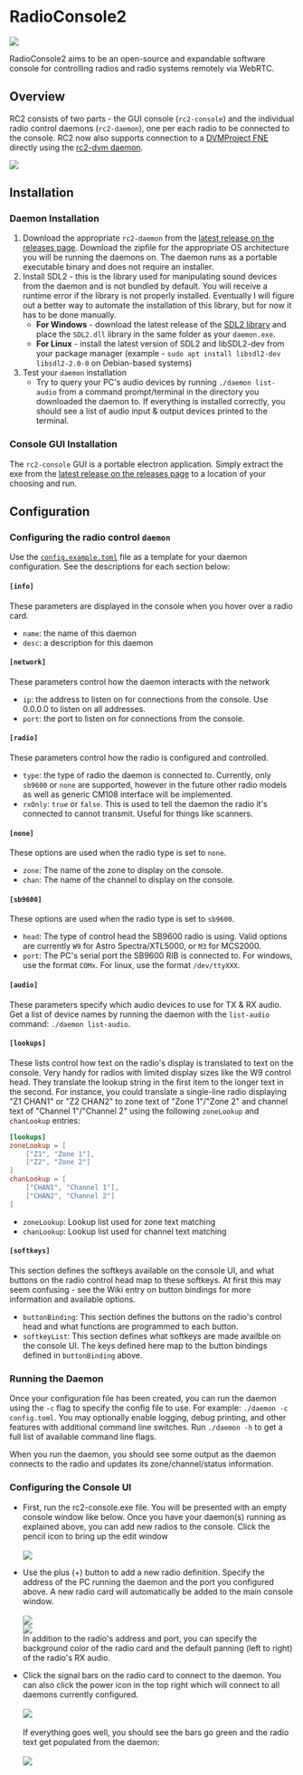 # RadioConsole2
![](docs/media/screenshot-1.1.1-beta.2.png)

RadioConsole2 aims to be an open-source and expandable software console for controlling radios and radio systems remotely via WebRTC.

## Overview
RC2 consists of two parts - the GUI console (`rc2-console`) and the individual radio control daemons (`rc2-daemon`), one per each radio to be connected to the console. RC2 now also supports connection to a [DVMProject FNE](https://github.com/DVMProject/dvmhost) directly using the [rc2-dvm daemon](https://github.com/W3AXL/rc2-dvm).

![](docs/media/screenshot-1.1.0-beta.1-lots.png)

## Installation
### Daemon Installation
1. Download the appropriate `rc2-daemon` from the [latest release on the releases page](https://github.com/W3AXL/RadioConsole2/releases). Download the zipfile for the appropriate OS architecture you will be running the daemons on. The daemon runs as a portable executable binary and does not require an installer.
2. Install SDL2 - this is the library used for manipulating sound devices from the daemon and is not bundled by default. You will receive a runtime error if the library is not properly installed. Eventually I will figure out a better way to automate the installation of this library, but for now it has to be done manually.
   - **For Windows** - download the latest release of the [SDL2 library](https://github.com/libsdl-org/SDL) and place the `SDL2.dll` library in the same folder as your `daemon.exe`.
   - **For Linux** - install the latest version of SDL2 and libSDL2-dev from your package manager (example - `sudo apt install libsdl2-dev libsdl2-2.0-0` on Debian-based systems)
3. Test your `daemon` installation
   - Try to query your PC's audio devices by running `./daemon list-audio` from a command prompt/terminal in the directory you downloaded the daemon to. If everything is installed correctly, you should see a list of audio input & output devices printed to the terminal.
### Console GUI Installation
The `rc2-console` GUI is a portable electron application. Simply extract the exe from the [latest release on the releases page](https://github.com/W3AXL/RadioConsole2/releases) to a location of your choosing and run.
## Configuration
### Configuring the radio control `daemon`
Use the [`config.example.toml`](https://github.com/W3AXL/RadioConsole2/blob/main/daemon/config.example.toml) file as a template for your daemon configuration. See the descriptions for each section below:
#### `[info]`
These parameters are displayed in the console when you hover over a radio card.
- `name`: the name of this daemon
- `desc`: a description for this daemon
#### `[network]`
These parameters control how the daemon interacts with the network
- `ip`: the address to listen on for connections from the console. Use 0.0.0.0 to listen on all addresses.
- `port`: the port to listen on for connections from the console.
#### `[radio]`
These parameters control how the radio is configured and controlled.
-  `type`: the type of radio the daemon is connected to. Currently, only `sb9600` or `none` are supported, however in the future other radio models as well as generic CM108 interface will be implemented.
-  `rxOnly`: `true` or `false`. This is used to tell the daemon the radio it's connected to cannot transmit. Useful for things like scanners.
#### `[none]`
These options are used when the radio type is set to `none`.
- `zone`: The name of the zone to display on the console.
- `chan`: The name of the channel to display on the console.
#### `[sb9600]`
These options are used when the radio type is set to `sb9600`.
- `head`: The type of control head the SB9600 radio is using. Valid options are currently `W9` for Astro Spectra/XTL5000, or `M3` for MCS2000.
- `port`: The PC's serial port the SB9600 RIB is connected to. For windows, use the format `COMx`. For linux, use the format `/dev/ttyXXX`.
#### `[audio]`
These parameters specify which audio devices to use for TX & RX audio. Get a list of device names by running the daemon with the `list-audio` command: `./daemon list-audio`.
#### `[lookups]`
These lists control how text on the radio's display is translated to text on the console. Very handy for radios with limited display sizes like the W9 control head. They translate the lookup string in the first item to the longer text in the second. For instance, you could translate a single-line radio displaying "Z1 CHAN1" or "Z2 CHAN2" to zone text of "Zone 1"/"Zone 2" and channel text of "Channel 1"/"Channel 2" using the following `zoneLookup` and `chanLookup` entries:
```toml
[lookups]
zoneLookup = [
    ["Z1", "Zone 1"],
    ["Z2", "Zone 2"]
]
chanLookup = [
    ["CHAN1", "Channel 1"],
    ["CHAN2", "Channel 2"]
]
```
- `zoneLookup`: Lookup list used for zone text matching
- `chanLookup`: Lookup list used for channel text matching
#### `[softkeys]`
This section defines the softkeys available on the console UI, and what buttons on the radio control head map to these softkeys. At first this may seem confusing - see the Wiki entry on button bindings for more information and available options.
- `buttonBinding`: This section defines the buttons on the radio's control head and what functions are programmed to each button. 
- `softkeyList`: This section defines what softkeys are made availble on the console UI. The keys defined here map to the button bindings defined in `buttonBinding` above.
### Running the Daemon
Once your configuration file has been created, you can run the daemon using the `-c` flag to specify the config file to use. For example: `./daemon -c config.toml`. You may optionally enable logging, debug printing, and other features with additional command line switches. Run `./daemon -h` to get a full list of available command line flags.

When you run the daemon, you should see some output as the daemon connects to the radio and updates its zone/channel/status information.
### Configuring the Console UI
- First, run the rc2-console.exe file. You will be presented with an empty console window like below. Once you have your daemon(s) running as explained above, you can add new radios to the console. Click the pencil icon to bring up the edit window\
  \
  ![](docs/media/tut-mainwindow-edit.png)

- Use the plus (+) button to add a new radio definition. Specify the address of the PC running the daemon and the port you configured above. A new radio card will automatically be added to the main console window.\
  \
  ![](docs/media/tut-radios-add.png) \
  ![](docs/media/tut-radio-new.png) \
  In addition to the radio's address and port, you can specify the background color of the radio card and the default panning (left to right) of the radio's RX audio.

- Click the signal bars on the radio card to connect to the daemon. You can also click the power icon in the top right which will connect to all daemons currently configured.\
  \
  ![](docs/media/tut-mainwindow-connect.png) \
  \
  If everything goes well, you should see the bars go green and the radio text get populated from the daemon: \
  \
  ![](docs/media/tut-mainwindow-connected.png)

